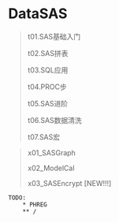 # DataSAS

> t01.SAS基础入门
>
> t02.SAS拼表
>
> t03.SQL应用
>
> t04.PROC步
>
> t05.SAS进阶
>
> t06.SAS数据清洗
>
> t07.SAS宏

> x01_SASGraph
>
> x02_ModelCal
>
> x03_SASEncrypt [NEW!!!]
>

```
TODO:
    * PHREG
    ** /
```

